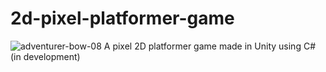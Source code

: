 # 2d-pixel-platformer-game
![adventurer-bow-08](https://github.com/zeyobs/2d-pixel-platformer-game/assets/56488781/9cd43f15-b35d-4887-afb9-cae31f719fa4) A pixel 2D platformer game made in Unity using C# (in development)
